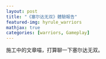```yaml
---
layout: post
title: "《塞尔达无双》體驗報告"
featured-img: hyrule_warriors
mathjax: true
categories: [warriors, Gameplay]
---
```


施工中的文章喵，打算聊一下塞尔达无双。

<!--more-->